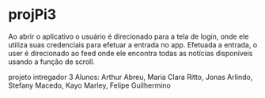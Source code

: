 # projPi3

Ao abrir o aplicativo o usuário é direcionado para a tela de login, onde ele utiliza suas credenciais para efetuar a entrada no app.
Efetuada a entrada, o user é direcionado ao feed onde ele encontra todas as notícias disponíveis usando a função de scroll.

projeto intregador 3
Alunos: Arthur Abreu, Maria Clara Ritto, Jonas Arlindo, Stefany Macedo, Kayo Marley, Felipe Guilhermino

